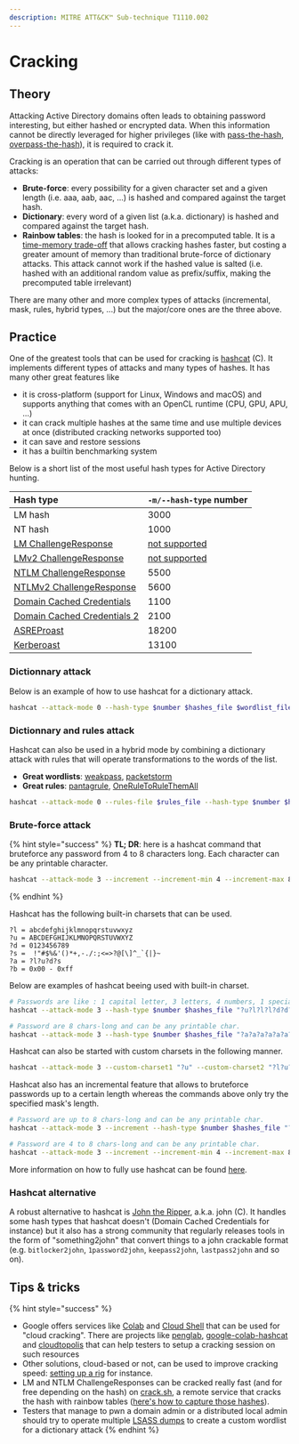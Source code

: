 ```yaml
---
description: MITRE ATT&CK™ Sub-technique T1110.002
---
```


# Cracking

## Theory

Attacking Active Directory domains often leads to obtaining password interesting, but either hashed or encrypted data. When this information cannot be directly leveraged for higher privileges \(like with [pass-the-hash](../abusing-lm-and-ntlm/pass-the-hash.md), [overpass-the-hash](../abusing-kerberos/pass-the-key.md)\), it is required to crack it.

Cracking is an operation that can be carried out through different types of attacks:

* **Brute-force**: every possibility for a given character set and a given length \(i.e. aaa, aab, aac, ...\) is hashed and compared against the target hash.
* **Dictionary**: every word of a given list \(a.k.a. dictionary\) is hashed and compared against the target hash.
* **Rainbow tables**: the hash is looked for in a precomputed table. It is a [time-memory trade-off](https://en.wikipedia.org/wiki/Space%E2%80%93time_tradeoff) that allows cracking hashes faster, but costing a greater amount of memory than traditional brute-force of dictionary attacks. This attack cannot work if the hashed value is salted \(i.e. hashed with an additional random value as prefix/suffix, making the precomputed table irrelevant\)

There are many other and more complex types of attacks \(incremental, mask, rules, hybrid types, ...\) but the major/core ones are the three above.

## Practice

One of the greatest tools that can be used for cracking is [hashcat](https://hashcat.net/hashcat/) \(C\). It implements different types of attacks and many types of hashes. It has many other great features like

* it is cross-platform \(support for Linux, Windows and macOS\) and supports anything that comes with an OpenCL runtime \(CPU, GPU, APU, ...\)
* it can crack multiple hashes at the same time and use multiple devices at once \(distributed cracking networks supported too\)
* it can save and restore sessions
* it has a builtin benchmarking system

Below is a short list of the most useful hash types for Active Directory hunting.

| Hash type | `-m/--hash-type` number |
| :--- | :--- |
| LM hash | 3000 |
| NT hash | 1000 |
| [LM ChallengeResponse](../abusing-lm-and-ntlm/capturing-hashes.md) | [not supported](https://github.com/hashcat/hashcat/issues/78#issuecomment-276048841) |
| [LMv2 ChallengeResponse](../abusing-lm-and-ntlm/capturing-hashes.md) | [not supported](https://github.com/hashcat/hashcat/issues/78#issuecomment-276048841) |
| [NTLM ChallengeResponse](../abusing-lm-and-ntlm/capturing-hashes.md) | 5500 |
| [NTLMv2 ChallengeResponse](../abusing-lm-and-ntlm/capturing-hashes.md) | 5600 |
| [Domain Cached Credentials](dumping/sam-and-lsa-secrets.md) | 1100 |
| [Domain Cached Credentials 2](dumping/sam-and-lsa-secrets.md) | 2100 |
| [ASREProast](../abusing-kerberos/asreproast.md) | 18200 |
| [Kerberoast](../abusing-kerberos/kerberoast.md) | 13100 |

### Dictionnary attack

Below is an example of how to use hashcat for a dictionary attack.

```bash
hashcat --attack-mode 0 --hash-type $number $hashes_file $wordlist_file
```

### Dictionnary and rules attack

Hashcat can also be used in a hybrid mode by combining a dictionary attack with rules that will operate transformations to the words of the list.

* **Great wordlists**: [weakpass](https://weakpass.com/), [packetstorm](https://packetstormsecurity.com/Crackers/wordlists/)
* **Great rules**: [pantagrule](https://github.com/rarecoil/pantagrule), [OneRuleToRuleThemAll](https://notsosecure.com/one-rule-to-rule-them-all/) 

```bash
hashcat --attack-mode 0 --rules-file $rules_file --hash-type $number $hashes_file $wordlist_file
```

### Brute-force attack

{% hint style="success" %}
**TL; DR**: here is a hashcat command that bruteforce any password from 4 to 8 characters long. Each character can be any printable character.

```bash
hashcat --attack-mode 3 --increment --increment-min 4 --increment-max 8 --hash-type $number $hashes_file "?a?a?a?a?a?a?a?a"
```
{% endhint %}

Hashcat has the following built-in charsets that can be used.

```text
?l = abcdefghijklmnopqrstuvwxyz
?u = ABCDEFGHIJKLMNOPQRSTUVWXYZ
?d = 0123456789
?s =  !"#$%&'()*+,-./:;<=>?@[\]^_`{|}~
?a = ?l?u?d?s
?b = 0x00 - 0xff
```

Below are examples of hashcat beeing used with built-in charset.

```bash
# Passwords are like : 1 capital letter, 3 letters, 4 numbers, 1 special char
hashcat --attack-mode 3 --hash-type $number $hashes_file "?u?l?l?l?d?d?d?d?s"

# Password are 8 chars-long and can be any printable char.
hashcat --attack-mode 3 --hash-type $number $hashes_file "?a?a?a?a?a?a?a?a"
```

Hashcat can also be started with custom charsets in the following manner.

```bash
hashcat --attack-mode 3 --custom-charset1 "?u" --custom-charset2 "?l?u?d" --custom-charset3 "?d" --hash-type $number $hashes_file "?1?2?2?2?3"
```

Hashcat also has an incremental feature that allows to bruteforce passwords up to a certain length whereas the commands above only try the specified mask's length.

```bash
# Password are up to 8 chars-long and can be any printable char.
hashcat --attack-mode 3 --increment --hash-type $number $hashes_file "?a?a?a?a?a?a?a?a"

# Password are 4 to 8 chars-long and can be any printable char.
hashcat --attack-mode 3 --increment --increment-min 4 --increment-max 8 --hash-type $number $hashes_file "?a?a?a?a?a?a?a?a"
```

More information on how to fully use hashcat can be found [here](https://www.4armed.com/blog/perform-mask-attack-hashcat/).

### Hashcat alternative

A robust alternative to hashcat is [John the Ripper](https://github.com/openwall/john), a.k.a. john \(C\). It handles some hash types that hashcat doesn't \(Domain Cached Credentials for instance\) but it also has a strong community that regularly releases tools in the form of "something2john" that convert things to a john crackable format \(e.g. `bitlocker2john`, `1password2john`, `keepass2john`, `lastpass2john` and so on\).

## Tips & tricks

{% hint style="success" %}
* Google offers services like [Colab](https://colab.research.google.com/) and [Cloud Shell](https://console.cloud.google.com/home/dashboard?cloudshell=true) that can be used for "cloud cracking". There are projects like [penglab](https://github.com/mxrch/penglab), [google-colab-hashcat](https://github.com/ShutdownRepo/google-colab-hashcat) and [cloudtopolis](https://github.com/JoelGMSec/Cloudtopolis) that can help testers to setup a cracking session on such resources
* Other solutions, cloud-based or not, can be used to improve cracking speed: [setting up a rig](https://www.netmux.com/blog/how-to-build-a-password-cracking-rig) for instance.
* LM and NTLM ChallengeResponses can be cracked really fast \(and for free depending on the hash\) on [crack.sh](https://crack.sh/get-cracking/), a remote service that cracks the hash with rainbow tables \([here's how to capture those hashes](../abusing-lm-and-ntlm/capturing-hashes.md#practice)\).
* Testers that manage to pwn a domain admin or a distributed local admin should try to operate multiple [LSASS dumps](dumping/lsass.exe.md) to create a custom wordlist for a dictionary attack
{% endhint %}

